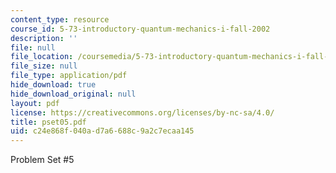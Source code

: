 ```yaml
---
content_type: resource
course_id: 5-73-introductory-quantum-mechanics-i-fall-2002
description: ''
file: null
file_location: /coursemedia/5-73-introductory-quantum-mechanics-i-fall-2002/c24e868f040ad7a6688c9a2c7ecaa145_pset05.pdf
file_size: null
file_type: application/pdf
hide_download: true
hide_download_original: null
layout: pdf
license: https://creativecommons.org/licenses/by-nc-sa/4.0/
title: pset05.pdf
uid: c24e868f-040a-d7a6-688c-9a2c7ecaa145
---
```

Problem Set #5